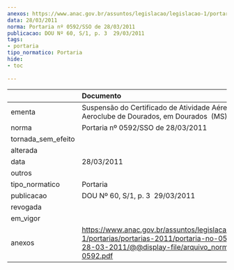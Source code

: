 ```yaml
---
anexos: https://www.anac.gov.br/assuntos/legislacao/legislacao-1/portarias/portarias-2011/portaria-no-0592-sso-de-28-03-2011/@@display-file/arquivo_norma/PA2011-0592.pdf
data: 28/03/2011
norma: Portaria nº 0592/SSO de 28/03/2011
publicacao: DOU Nº 60, S/1, p. 3  29/03/2011
tags:
- portaria
tipo_normatico: Portaria
hide: 
- toc 
 
---
```


|                    | Documento                                                                                                                                                         |
|:-------------------|:------------------------------------------------------------------------------------------------------------------------------------------------------------------|
| ementa             | Suspensão do Certificado de Atividade Aérea do Aeroclube de Dourados, em Dourados  (MS).                                                                          |
| norma              | Portaria nº 0592/SSO de 28/03/2011                                                                                                                                |
| tornada_sem_efeito |                                                                                                                                                                   |
| alterada           |                                                                                                                                                                   |
| data               | 28/03/2011                                                                                                                                                        |
| outros             |                                                                                                                                                                   |
| tipo_normatico     | Portaria                                                                                                                                                          |
| publicacao         | DOU Nº 60, S/1, p. 3  29/03/2011                                                                                                                                  |
| revogada           |                                                                                                                                                                   |
| em_vigor           |                                                                                                                                                                   |
| anexos             | https://www.anac.gov.br/assuntos/legislacao/legislacao-1/portarias/portarias-2011/portaria-no-0592-sso-de-28-03-2011/@@display-file/arquivo_norma/PA2011-0592.pdf |
